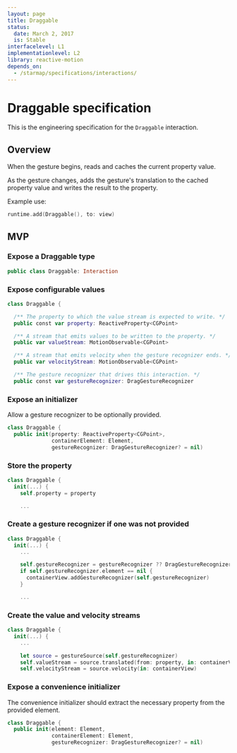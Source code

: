 ```yaml
---
layout: page
title: Draggable
status:
  date: March 2, 2017
  is: Stable
interfacelevel: L1
implementationlevel: L2
library: reactive-motion
depends_on:
  - /starmap/specifications/interactions/
---
```


# Draggable specification

This is the engineering specification for the `Draggable` interaction.

## Overview

When the gesture begins, reads and caches the current property value.

As the gesture changes, adds the gesture's translation to the cached property value and writes the
result to the property.

Example use:

```swift
runtime.add(Draggable(), to: view)
```

## MVP

### Expose a Draggable type

```swift
public class Draggable: Interaction
```

### Expose configurable values

```swift
class Draggable {

  /** The property to which the value stream is expected to write. */
  public const var property: ReactiveProperty<CGPoint>

  /** A stream that emits values to be written to the property. */
  public var valueStream: MotionObservable<CGPoint>

  /** A stream that emits velocity when the gesture recognizer ends. */
  public var velocityStream: MotionObservable<CGPoint>

  /** The gesture recognizer that drives this interaction. */
  public const var gestureRecognizer: DragGestureRecognizer
```

### Expose an initializer

Allow a gesture recognizer to be optionally provided.

```swift
class Draggable {
  public init(property: ReactiveProperty<CGPoint>,
              containerElement: Element,
              gestureRecognizer: DragGestureRecognizer? = nil)
```

### Store the property

```swift
class Draggable {
  init(...) {
    self.property = property

    ...
```

### Create a gesture recognizer if one was not provided

```swift
class Draggable {
  init(...) {
    ...

    self.gestureRecognizer = gestureRecognizer ?? DragGestureRecognizer()
    if self.gestureRecognizer.element == nil {
      containerView.addGestureRecognizer(self.gestureRecognizer)
    }

    ...
```

### Create the value and velocity streams

```swift
class Draggable {
  init(...) {
    ...

    let source = gestureSource(self.gestureRecognizer)
    self.valueStream = source.translated(from: property, in: containerView)
    self.velocityStream = source.velocity(in: containerView)
```

### Expose a convenience initializer

The convenience initializer should extract the necessary property from the provided element.

```swift
class Draggable {
  public init(element: Element,
              containerElement: Element,
              gestureRecognizer: DragGestureRecognizer? = nil)
```
